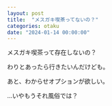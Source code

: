 ```yaml
---
layout: post
title:  "メスガキ喫茶ってないの？"
categories: otaku
date: "2024-01-14 00:00:00"
---
```


メスガキ喫茶って存在しないの？

わりとあったら行きたいんだけども。

あと、わからせオプションが欲しい。

...いやもうそれ風俗では？
